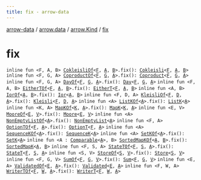```yaml
---
title: fix - arrow-data
---
```


[arrow-data](../../index.html) / [arrow.data](../index.html) / [arrow.Kind](index.html) / [fix](./fix.html)

# fix

`inline fun <F, A, B> `[`CokleisliOf`](../-cokleisli-of.html)`<`[`F`](fix.html#F)`, `[`A`](fix.html#A)`, `[`B`](fix.html#B)`>.fix(): `[`Cokleisli`](../-cokleisli/index.html)`<`[`F`](fix.html#F)`, `[`A`](fix.html#A)`, `[`B`](fix.html#B)`>`
`inline fun <F, G, A> `[`CoproductOf`](../-coproduct-of.html)`<`[`F`](fix.html#F)`, `[`G`](fix.html#G)`, `[`A`](fix.html#A)`>.fix(): `[`Coproduct`](../-coproduct/index.html)`<`[`F`](fix.html#F)`, `[`G`](fix.html#G)`, `[`A`](fix.html#A)`>`
`inline fun <F, G, A> `[`DayOf`](../-day-of.html)`<`[`F`](fix.html#F)`, `[`G`](fix.html#G)`, `[`A`](fix.html#A)`>.fix(): `[`Day`](../-day/index.html)`<`[`F`](fix.html#F)`, `[`G`](fix.html#G)`, `[`A`](fix.html#A)`>`
`inline fun <F, A, B> `[`EitherTOf`](../-either-t-of.html)`<`[`F`](fix.html#F)`, `[`A`](fix.html#A)`, `[`B`](fix.html#B)`>.fix(): `[`EitherT`](../-either-t/index.html)`<`[`F`](fix.html#F)`, `[`A`](fix.html#A)`, `[`B`](fix.html#B)`>`
`inline fun <A, B> `[`IorOf`](../-ior-of.html)`<`[`A`](fix.html#A)`, `[`B`](fix.html#B)`>.fix(): `[`Ior`](../-ior/index.html)`<`[`A`](fix.html#A)`, `[`B`](fix.html#B)`>`
`inline fun <F, D, A> `[`KleisliOf`](../-kleisli-of.html)`<`[`F`](fix.html#F)`, `[`D`](fix.html#D)`, `[`A`](fix.html#A)`>.fix(): `[`Kleisli`](../-kleisli/index.html)`<`[`F`](fix.html#F)`, `[`D`](fix.html#D)`, `[`A`](fix.html#A)`>`
`inline fun <A> `[`ListKOf`](../-list-k-of.html)`<`[`A`](fix.html#A)`>.fix(): `[`ListK`](../-list-k/index.html)`<`[`A`](fix.html#A)`>`
`inline fun <K, A> `[`MapKOf`](../-map-k-of.html)`<`[`K`](fix.html#K)`, `[`A`](fix.html#A)`>.fix(): `[`MapK`](../-map-k/index.html)`<`[`K`](fix.html#K)`, `[`A`](fix.html#A)`>`
`inline fun <E, V> `[`MooreOf`](../-moore-of.html)`<`[`E`](fix.html#E)`, `[`V`](fix.html#V)`>.fix(): `[`Moore`](../-moore/index.html)`<`[`E`](fix.html#E)`, `[`V`](fix.html#V)`>`
`inline fun <A> `[`NonEmptyListOf`](../-non-empty-list-of.html)`<`[`A`](fix.html#A)`>.fix(): `[`NonEmptyList`](../-non-empty-list/index.html)`<`[`A`](fix.html#A)`>`
`inline fun <F, A> `[`OptionTOf`](../-option-t-of.html)`<`[`F`](fix.html#F)`, `[`A`](fix.html#A)`>.fix(): `[`OptionT`](../-option-t/index.html)`<`[`F`](fix.html#F)`, `[`A`](fix.html#A)`>`
`inline fun <A> `[`SequenceKOf`](../-sequence-k-of.html)`<`[`A`](fix.html#A)`>.fix(): `[`SequenceK`](../-sequence-k/index.html)`<`[`A`](fix.html#A)`>`
`inline fun <A> `[`SetKOf`](../-set-k-of.html)`<`[`A`](fix.html#A)`>.fix(): `[`SetK`](../-set-k/index.html)`<`[`A`](fix.html#A)`>`
`inline fun <A : `[`Comparable`](https://kotlinlang.org/api/latest/jvm/stdlib/kotlin/-comparable/index.html)`<`[`A`](fix.html#A)`>, B> `[`SortedMapKOf`](../-sorted-map-k-of.html)`<`[`A`](fix.html#A)`, `[`B`](fix.html#B)`>.fix(): `[`SortedMapK`](../-sorted-map-k/index.html)`<`[`A`](fix.html#A)`, `[`B`](fix.html#B)`>`
`inline fun <F, S, A> `[`StateTOf`](../-state-t-of.html)`<`[`F`](fix.html#F)`, `[`S`](fix.html#S)`, `[`A`](fix.html#A)`>.fix(): `[`StateT`](../-state-t/index.html)`<`[`F`](fix.html#F)`, `[`S`](fix.html#S)`, `[`A`](fix.html#A)`>`
`inline fun <S, V> `[`StoreOf`](../-store-of.html)`<`[`S`](fix.html#S)`, `[`V`](fix.html#V)`>.fix(): `[`Store`](../-store/index.html)`<`[`S`](fix.html#S)`, `[`V`](fix.html#V)`>`
`inline fun <F, G, V> `[`SumOf`](../-sum-of.html)`<`[`F`](fix.html#F)`, `[`G`](fix.html#G)`, `[`V`](fix.html#V)`>.fix(): `[`Sum`](../-sum/index.html)`<`[`F`](fix.html#F)`, `[`G`](fix.html#G)`, `[`V`](fix.html#V)`>`
`inline fun <E, A> `[`ValidatedOf`](../-validated-of.html)`<`[`E`](fix.html#E)`, `[`A`](fix.html#A)`>.fix(): `[`Validated`](../-validated/index.html)`<`[`E`](fix.html#E)`, `[`A`](fix.html#A)`>`
`inline fun <F, W, A> `[`WriterTOf`](../-writer-t-of.html)`<`[`F`](fix.html#F)`, `[`W`](fix.html#W)`, `[`A`](fix.html#A)`>.fix(): `[`WriterT`](../-writer-t/index.html)`<`[`F`](fix.html#F)`, `[`W`](fix.html#W)`, `[`A`](fix.html#A)`>`